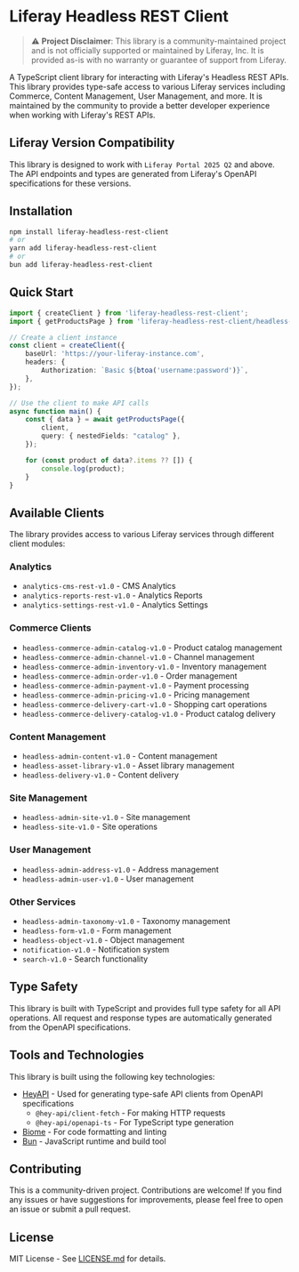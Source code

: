 # Liferay Headless REST Client

> ⚠️ **Project Disclaimer**: This library is a community-maintained project and is not officially supported or maintained by Liferay, Inc. It is provided as-is with no warranty or guarantee of support from Liferay.

A TypeScript client library for interacting with Liferay's Headless REST APIs. This library provides type-safe access to various Liferay services including Commerce, Content Management, User Management, and more. It is maintained by the community to provide a better developer experience when working with Liferay's REST APIs.

## Liferay Version Compatibility

This library is designed to work with `Liferay Portal 2025 Q2` and above. The API endpoints and types are generated from Liferay's OpenAPI specifications for these versions.

## Installation

```bash
npm install liferay-headless-rest-client
# or
yarn add liferay-headless-rest-client
# or
bun add liferay-headless-rest-client
```

## Quick Start

```typescript
import { createClient } from 'liferay-headless-rest-client';
import { getProductsPage } from 'liferay-headless-rest-client/headless-commerce-admin-catalog-v1.0';

// Create a client instance
const client = createClient({
    baseUrl: 'https://your-liferay-instance.com',
    headers: {
        Authorization: `Basic ${btoa('username:password')}`,
    },
});

// Use the client to make API calls
async function main() {
    const { data } = await getProductsPage({
        client,
        query: { nestedFields: "catalog" },
    });

    for (const product of data?.items ?? []) {
        console.log(product);
    }
}
```

## Available Clients

The library provides access to various Liferay services through different client modules:

### Analytics
- `analytics-cms-rest-v1.0` - CMS Analytics
- `analytics-reports-rest-v1.0` - Analytics Reports
- `analytics-settings-rest-v1.0` - Analytics Settings

### Commerce Clients
- `headless-commerce-admin-catalog-v1.0` - Product catalog management
- `headless-commerce-admin-channel-v1.0` - Channel management
- `headless-commerce-admin-inventory-v1.0` - Inventory management
- `headless-commerce-admin-order-v1.0` - Order management
- `headless-commerce-admin-payment-v1.0` - Payment processing
- `headless-commerce-admin-pricing-v1.0` - Pricing management
- `headless-commerce-delivery-cart-v1.0` - Shopping cart operations
- `headless-commerce-delivery-catalog-v1.0` - Product catalog delivery

### Content Management
- `headless-admin-content-v1.0` - Content management
- `headless-asset-library-v1.0` - Asset library management
- `headless-delivery-v1.0` - Content delivery

### Site Management
- `headless-admin-site-v1.0` - Site management
- `headless-site-v1.0` - Site operations

### User Management
- `headless-admin-address-v1.0` - Address management
- `headless-admin-user-v1.0` - User management

### Other Services
- `headless-admin-taxonomy-v1.0` - Taxonomy management
- `headless-form-v1.0` - Form management
- `headless-object-v1.0` - Object management
- `notification-v1.0` - Notification system
- `search-v1.0` - Search functionality

## Type Safety

This library is built with TypeScript and provides full type safety for all API operations. All request and response types are automatically generated from the OpenAPI specifications.

## Tools and Technologies

This library is built using the following key technologies:

- [HeyAPI](https://heyapi.com) - Used for generating type-safe API clients from OpenAPI specifications
  - `@hey-api/client-fetch` - For making HTTP requests
  - `@hey-api/openapi-ts` - For TypeScript type generation
- [Biome](https://biomejs.dev) - For code formatting and linting
- [Bun](https://bun.sh) - JavaScript runtime and build tool

## Contributing

This is a community-driven project. Contributions are welcome! If you find any issues or have suggestions for improvements, please feel free to open an issue or submit a pull request.

## License

MIT License - See [LICENSE.md](LICENSE.md) for details.
